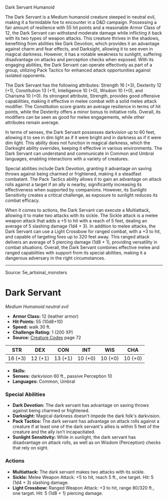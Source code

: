 <MonsterName/>Dark Servant</MonsterName>
<CreatureType/>Humanoid</CreatureType>

<summary>The Dark Servant is a Medium humanoid creature steeped in neutral evil, making it a formidable foe to encounter in a D&D campaign. Possessing a fair amount of resilience with 55 hit points and a reasonable Armor Class of 12, the Dark Servant can withstand moderate damage while inflicting it back with its two types of weapon attacks. This creature thrives in the shadows, benefiting from abilities like Dark Devotion, which provides it an advantage against charm and fear effects, and Darksight, allowing it to see even in magical darkness. However, it has a notable weakness to sunlight, suffering disadvantage on attacks and perception checks when exposed. With its engaging abilities, the Dark Servant can operate effectively as part of a group, utilizing Pack Tactics for enhanced attack opportunities against isolated opponents.</summary>

<detail>

The Dark Servant has the following attributes: Strength 16 (+3), Dexterity 12 (+1), Constitution 13 (+1), Intelligence 10 (+0), Wisdom 10 (+0), and Charisma 10 (+0). Its strongest attribute, Strength, provides good offensive capabilities, making it effective in melee combat with a solid melee attack modifier. The Constitution score grants an average resilience in terms of hit points, while the Dexterity offers a minor bonus to initiative rolls. Overall, its modifiers can be seen as good for melee engagements, while other attributes remain average.

In terms of senses, the Dark Servant possesses darkvision up to 60 feet, allowing it to see in dim light as if it were bright and in darkness as if it were dim light. This ability does not function in magical darkness, which the Darksight ability overrides, keeping it effective in various environments. The Dark Servant can understand and communicate in Common and Umbral languages, enabling interactions with a variety of creatures.

Special abilities include Dark Devotion, granting it advantage on saving throws against being charmed or frightened, making it a steadfast combatant. The Pack Tactics ability allows it to gain an advantage on attack rolls against a target if an ally is nearby, significantly increasing its effectiveness when supported by companions. However, its Sunlight Sensitivity creates a critical challenge, as exposure to sunlight reduces its combat efficacy.

When it comes to actions, the Dark Servant can execute a Multiattack, allowing it to make two attacks with its sickle. The Sickle attack is a melee weapon attack that adds a +5 to hit with a reach of 5 feet, dealing an average of 5 slashing damage (1d4 + 3). In addition to melee attacks, the Dark Servant can use a Light Crossbow for ranged combat, with a +3 to hit, and capable of targeting foes up to 320 feet away. This ranged attack delivers an average of 5 piercing damage (1d8 + 1), providing versatility in combat situations. Overall, the Dark Servant combines effective melee and ranged capabilities with support from its special abilities, making it a dangerous adversary in the right circumstances.</detail>



---

Source: 5e_artisinal_monsters

# Dark Servant

*Medium* *Humanoid* *neutral evil*

- **Armor Class:** 12 (leather armor)
- **Hit Points:** 55 (10d8+10)
- **Speed:** walk 30 ft.
- **Challenge Rating:** 1 (200 XP)
- **Source:** [Creature Codex](https://koboldpress.com/kpstore/product/creature-codex-for-5th-edition-dnd) page 72

| STR | DEX | CON | INT | WIS | CHA |
| --- | --- | --- | --- | --- | --- |
| 16 (+3) | 12 (+1) | 13 (+1) | 10 (+0) | 10 (+0) | 10 (+0) |

- **Skills:** 
- **Senses:** darkvision 60 ft., passive Perception 10
- **Languages:** Common, Umbral

### Special Abilities

- **Dark Devotion:** The dark servant has advantage on saving throws
against being charmed or frightened.
- **Darksight:** Magical darkness doesn't impede the dark folk's darkvision.
- **Pack Tactics:** The dark servant has advantage on attack rolls against a creature if at least one of the dark servant's allies is within 5 feet of the creature and the ally isn't incapacitated.
- **Sunlight Sensitivity:** While in sunlight, the dark servant has disadvantage on attack rolls, as well as on Wisdom (Perception) checks that rely on sight.

### Actions

- **Multiattack:** The dark servant makes two attacks with its sickle.
- **Sickle:** Melee Weapon Attack: +5 to hit, reach 5 ft., one target. Hit: 5 (1d4 + 3) slashing damage.
- **Light Crossbow:** Ranged Weapon Attack: +3 to hit, range 80/320 ft., one target. Hit: 5 (1d8 + 1) piercing damage.




